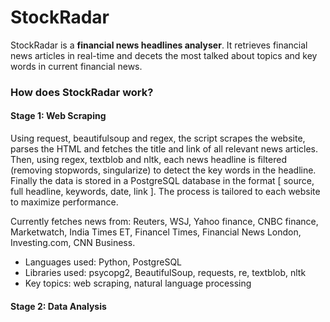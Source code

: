 # StockRadar

StockRadar is a **financial news headlines analyser**. It retrieves financial news articles in real-time and decets the most talked about topics and key words in current financial news.



### How does StockRadar work?

#### Stage 1: Web Scraping
Using request, beautifulsoup and regex, the script scrapes the website, parses the HTML and fetches the title and link of all relevant news articles. Then, using regex, textblob and nltk, each news headline is filtered (removing stopwords, singularize) to detect the key words in the headline. Finally the data is stored in a PostgreSQL database in the format [ source, full headline, keywords, date, link ]. The process is tailored to each website to maximize performance.

Currently fetches news from: Reuters, WSJ, Yahoo finance, CNBC finance, Marketwatch, India Times ET, Financel Times, Financial News London, Investing.com, CNN Business.

* Languages used: Python, PostgreSQL
* Libraries used: psycopg2, BeautifulSoup, requests, re, textblob, nltk
* Key topics: web scraping, natural language processing

#### Stage 2: Data Analysis
